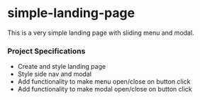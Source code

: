 # simple-landing-page
 This is a very simple landing page with sliding menu and modal.

### Project Specifications
- Create and style landing page
- Style side nav and modal
- Add functionality to make menu open/close on button click
- Add functionality to make modal open/close on button click